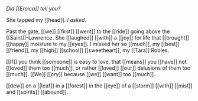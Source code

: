 _Did [[Eroica]] tell you?_  
  
She tapped my [[head]]. _I asked._  
  
Past the gate, [[we]] [[first]] [[went]] to the [[ride]] going above the [[Saint]]-Lawrence. She [[laughed]] [[with]] a [[joy]] for life that [[brought]] [[happy]] moisture to my [[eyes]]. I missed her so [[much]], my [[best]] [[friend]], my [[high]] [[school]] [[sweetheart]], my [[Tara]] Robles.  
  
  
[[If]] you think [[someone]] is easy to love, that [[means]] you [[have]] not [[loved]] them too [[much]], or rather [[loved]] [[our]] delusions of them too [[much]]. [[We]] [[cry]] because [[we]] [[want]] too [[much]].

[[dew]] on a [[leaf]] in a [[forest]] in the [[eye]] of a [[storm]] [[with]] [[mist]] and [[spirits]] [[abound]].
